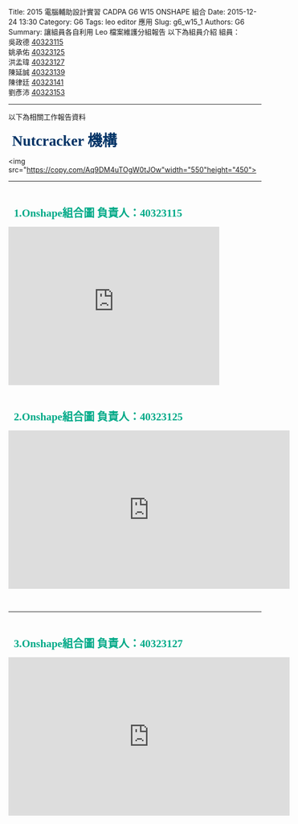 Title: 2015 電腦輔助設計實習 CADPA G6  W15  ONSHAPE 組合 
Date: 2015-12-24 13:30
Category: G6
Tags: leo editor 應用
Slug: g6_w15_1
Authors: G6
Summary: 讓組員各自利用 Leo 檔案維護分組報告
以下為組員介紹
組員：<br />
吳政德  <a href="http://2015fallhw.github.io/2015fallcadpa/user/40323115/">40323115</a><br />
姚承佑  <a href="http://2015fallhw.github.io/2015fallcadpa/user/40323125/">40323125</a><br />
洪孟瑋  <a href="http://2015fallhw.github.io/2015fallcadpa/user/40323127/">40323127</a><br />
陳延誠  <a href="http://2015fallhw.github.io/2015fallcadpa/user/40323139/">40323139</a><br />
陳律廷  <a href="http://2015fallhw.github.io/2015fallcadpa/user/40323141/">40323141</a><br />
劉彥沛  <a href="http://2015fallhw.github.io/2015fallcadpa/user/40323153/">40323153</a><br />
<hr/>


以下為相關工作報告資料<br />

<span style="font-size: 22pt; font-family: 'arial black', 'avant garde';">&nbsp;<strong><span style="color: #003366;">Nutcracker 機構</span></strong></span>

<img src="https://copy.com/Aq9DM4uTOgW0tJOw"width="550"height="450">

<hr/>

<br />

<span style="font-size: 16pt; font-family: 'arial black', 'avant garde';">&nbsp;<strong><span style="color: #00AA88;">
1.Onshape組合圖  負責人：40323115</span> 


<p>
<iframe width="420" height="315" src="https://www.youtube.com/embed/R-Fmh3r40xs" frameborder="0" allowfullscreen></iframe>
</p>

<br />

<span style="font-size: 16pt; font-family: 'arial black', 'avant garde';">&nbsp;<strong><span style="color: #00AA88;">
2.Onshape組合圖   負責人：40323125</span> 

<p>
<iframe width="560" height="315" src="https://www.youtube.com/embed/jcC17yWJ_zY" frameborder="0" allowfullscreen></iframe>
</p>

<br />

<hr/>

<br />

<span style="font-size: 16pt; font-family: 'arial black', 'avant garde';">&nbsp;<strong><span style="color: #00AA88;">
3.Onshape組合圖  負責人：40323127</span> 

<p>
<iframe width="560" height="315" src="https://www.youtube.com/embed/pBMQmXwqeSs" frameborder="0" allowfullscreen></iframe>
</p>

<br />




